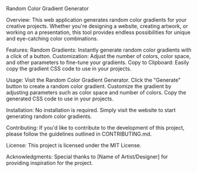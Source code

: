 Random Color Gradient Generator

Overview:
This web application generates random color gradients for your creative projects. Whether you're designing a website, creating artwork, or working on a presentation, this tool provides endless possibilities for unique and eye-catching color combinations.

Features:
Random Gradients: Instantly generate random color gradients with a click of a button.
Customization: Adjust the number of colors, color space, and other parameters to fine-tune your gradients.
Copy to Clipboard: Easily copy the gradient CSS code to use in your projects.

Usage:
Visit the Random Color Gradient Generator.
Click the "Generate" button to create a random color gradient.
Customize the gradient by adjusting parameters such as color space and number of colors.
Copy the generated CSS code to use in your projects.

Installation:
No installation is required. Simply visit the website to start generating random color gradients.

Contributing:
If you'd like to contribute to the development of this project, please follow the guidelines outlined in CONTRIBUTING.md.

License:
This project is licensed under the MIT License.

Acknowledgments:
Special thanks to [Name of Artist/Designer] for providing inspiration for the project.
